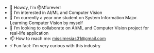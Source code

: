 - 👋 Howdy, I’m @Mforeverr
- 👀 I’m interested in AI/ML and Computer Vision
- 🌱 I’m currently a year one student on System Information Major. Learning Computer Vision by myself
- 💞️ I’m looking to collaborate on AI/ML and Computer Vision project for real-life application
- 📫 How to reach me: missimesias31@gmail.com
- ⚡ Fun fact: I'm very curious with this industry

<!---
Mforeverr/Mforeverr is a ✨ special ✨ repository because its `README.md` (this file) appears on your GitHub profile.
You can click the Preview link to take a look at your changes.
--->
